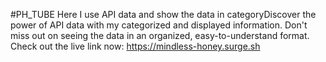 #PH_TUBE
Here I use API data and  show the data in categoryDiscover the power of API data with my categorized and displayed information. Don't miss out on seeing the data in an organized, easy-to-understand format.<br> Check out the live link now: https://mindless-honey.surge.sh <br>
